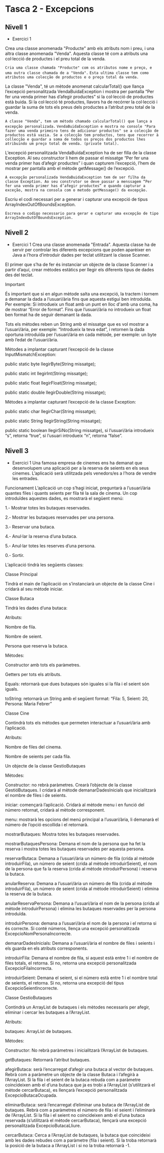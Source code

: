 # Tasca 2 - Excepcions

## Nivell 1

- Exercici 1

Crea una classe anomenada "Producte" amb els atributs nom i preu, i una altra classe anomenada "Venda". Aquesta classe té com a atributs una col·lecció de productes i el preu total de la venda.

`Cria uma classe chamada "Producte" com os atributos nome e preço, e uma outra classe chamada de a "Venda".`
`Esta ultima classe tem como atributos uma colecção de productos e o preço total da venda.`

La classe "Venda", té un mètode anomenat calcularTotal() que llança l’excepció personalitzada VendaBuidaException i mostra per pantalla “Per fer una venda primer has d’afegir productes” si la col·lecció de productes està buida. Si la col·lecció té productes, llavors ha de recórrer la col·lecció i guardar la suma de tots els preus dels productes a l’atribut preu total de la venda.

`A classe "Venda", tem um método chamado calcularTotal() que lança a excepção personalizada.`
`VendaBuidaException e mostra no console "Para fazer uma venda primeiro tens de adicionar productos" se a colecção de productos está vazia. Se a colecção tem productos, tens que recorrer à collecção e guardar a soma de todos os preços dos productos lhes atribuindo um preço total de venda. (private total).`

L’excepció personalitzada VendaBuidaException ha de ser filla de la classe Exception. Al seu constructor li hem de passar el missatge “Per fer una venda primer has d’afegir productes” i quan capturem l’excepció, l’hem de mostrar per pantalla amb el mètode getMessage() de l’excepció.

`A excepção personalizada VendaBuidaException tem de ser filha da classe Exception. Ao seu construtor se deve passar a menssagem “Per fer una venda primer has d’afegir productes” e quando capturar a exceção, mostra na consola com o metodo getMessage() da excepção.`

Escriu el codi necessari per a generar i capturar una excepció de tipus ArrayIndexOutOfBoundsException.

`Escreva o codigo necessario para gerar e capturar uma excepção de tipo ArrayIndexOutOfBoundsException.`

## Nivell 2

- Exercici 1
  Crea una classe anomenada "Entrada". Aquesta classe ha de servir per controlar les diferents excepcions que poden aparèixer en Java a l’hora d’introduir dades per teclat utilitzant la classe Scanner.

El primer que s’ha de fer és instanciar un objecte de la classe Scanner i a partir d’aquí, crear mètodes estàtics per llegir els diferents tipus de dades des del teclat.

Important

És important que si en algun mètode salta una excepció, la tractem i tornem a demanar la dada a l’usuari/ària fins que aquesta estigui ben introduïda. Per exemple: Si introdueix un float amb un punt en lloc d'amb una coma, ha de mostrar “Error de format”. Fins que l’usuari/ària no introdueix un float ben format ha de seguir demanant la dada.

Tots els mètodes reben un String amb el missatge que es vol mostrar a l’usuari/ària, per exemple: “Introdueix la teva edat”, i retornen la dada oportuna introduïda per l’usuari/ària en cada mètode, per exemple: un byte amb l’edat de l’usuari/ària.

Mètodes a implantar capturant l’excepció de la classe InputMismatchException:

public static byte llegirByte(String missatge);

public static int llegirInt(String missatge);

public static float llegirFloat(String missatge);

public static double llegirDouble(String missatge);

Mètodes a implantar capturant l’excepció de la classe Exception:

public static char llegirChar(String missatge);

public static String llegirString(String missatge);

public static boolean llegirSiNo(String missatge), si l’usuari/ària introdueix “s”, retorna “true”, si l’usuari introdueix “n”, retorna “false”.

## Nivell 3

- Exercici 1
  Una famosa empresa de cinemes ens ha demanat que desenvolupem una aplicació per a la reserva de seients en els seus cinemes. L’aplicació serà utilitzada pels venedors/es a l’hora de vendre les entrades.

Funcionament
L’aplicació un cop s’hagi iniciat, preguntarà a l’usuari/ària quantes files i quants seients per fila té la sala de cinema. Un cop introduïdes aquestes dades, es mostrarà el següent menú:

1.- Mostrar totes les butaques reservades.

2.- Mostrar les butaques reservades per una persona.

3.- Reservar una butaca.

4.- Anul·lar la reserva d’una butaca.

5.- Anul·lar totes les reserves d’una persona.

0.- Sortir.

L’aplicació tindrà les següents classes:

Classe Principal

Tindrà el main de l’aplicació on s’instanciarà un objecte de la classe Cine i cridarà al seu mètode iniciar.

Classe Butaca

Tindrà les dades d’una butaca:

Atributs:

Nombre de fila.

Nombre de seient.

Persona que reserva la butaca.

Mètodes:

Constructor amb tots els paràmetres.

Getters per tots els atributs.

Equals: retornarà que dues butaques són iguales si la fila i el seient són iguals.

toString: retornarà un String amb el següent format: “Fila: 5, Seient: 20, Persona: Maria Febrer”

Classe Cine

Contindrà tots els mètodes que permeten interactuar a l’usuari/ària amb l’aplicació.

Atributs:

Nombre de files del cinema.

Nombre de seients per cada fila.

Un objecte de la classe GestioButaques

Mètodes:

Constructor: no rebrà paràmetres. Crearà l’objecte de la classe GestióButaques. I cridarà al mètode demanarDadesInicials que inicialitzarà el nombre de files i de seients.

iniciar: començarà l’aplicació. Cridarà al mètode menu i en funció del número retornat, cridarà al mètode corresponent.

menu: mostrarà les opcions del menú principal a l’usuari/ària, li demanarà el número de l’opció escollida i el retornarà.

mostrarButaques: Mostra totes les butaques reservades.

mostrarButaquesPersona: Demana el nom de la persona que ha fet la reserva i mostra totes les butaques reservades per aquesta persona.

reservarButaca: Demana a l’usuari/ària un número de fila (crida al mètode introduirFila), un número de seient (crida al mètode introduirSeient), el nom de la persona que fa la reserva (crida al mètode introduirPersona) i reserva la butaca.

anularReserva: Demana a l’usuari/ària un número de fila (crida al mètode introduirFila), un número de seient (crida al mètode introduirSeient) i elimina la reserva de la butaca.

anularReservaPersona: Demana a l’usuari/ària el nom de la persona (crida al mètode introduirPersona) i elimina les butaques reservades per la persona introduïda.

introduirPersona: demana a l’usuari/ària el nom de la persona i el retorna si és correcte. Si conté números, llença una excepció personalitzada ExcepcioNomPersonaIncorrecte.

demanarDadesInicials: Demana a l’usuari/ària el nombre de files i seients i els guarda en els atributs corresponents.

introduirFila: Demana el nombre de fila, si aquest està entre 1 i el nombre de files totals, el retorna. Si no, retorna una excepció personalitzada ExcepcioFilaIncorrecta.

introduirSeient: Demana el seient, si el número està entre 1 i el nombre total de seients, el retorna. Si no, retorna una excepció del tipus ExcepcioSeientIncorrecte.

Classe GestioButaques

Contindrà un ArrayList de butaques i els mètodes necessaris per afegir, eliminar i cercar les butaques a l’ArrayList.

Atributs:

butaques: ArrayList de butaques.

Mètodes:

Constructor: No rebrà paràmetres i inicialitzarà l’ArrayList de butaques.

getButaques: Retornarà l’atribut butaques.

afegirButaca: serà l’encarregat d’afegir una butaca al vector de butaques. Rebrà com a paràmetre un objecte de la classe Butaca i l’afegirà a l’ArrayList. Si la fila i el seient de la butaca rebuda com a paràmetre coincideixen amb el d’una butaca que ja es trobi a l’ArrayList (s’utilitzarà el mètode cercarButaca), es llençarà l’excepció personalitzada ExcepcioButacaOcupada.

eliminarButaca: serà l’encarregat d’eliminar una butaca de l’ArrayList de butaques. Rebrà com a paràmetres el número de fila i el seient i l’eliminarà de l’ArrayList. Si la fila i el seient no coincideixen amb el d’una butaca reservada (s’utilitzarà el mètode cercarButaca), llençarà una excepció personalitzada ExcepcioButacaLliure.

cercarButaca: Cerca a l’ArrayList de butaques, la butaca que coincideixi amb les dades rebudes com a paràmetre (fila i seient). Si la troba retornarà la posició de la butaca a l’ArrayList i si no la troba retornarà -1.
